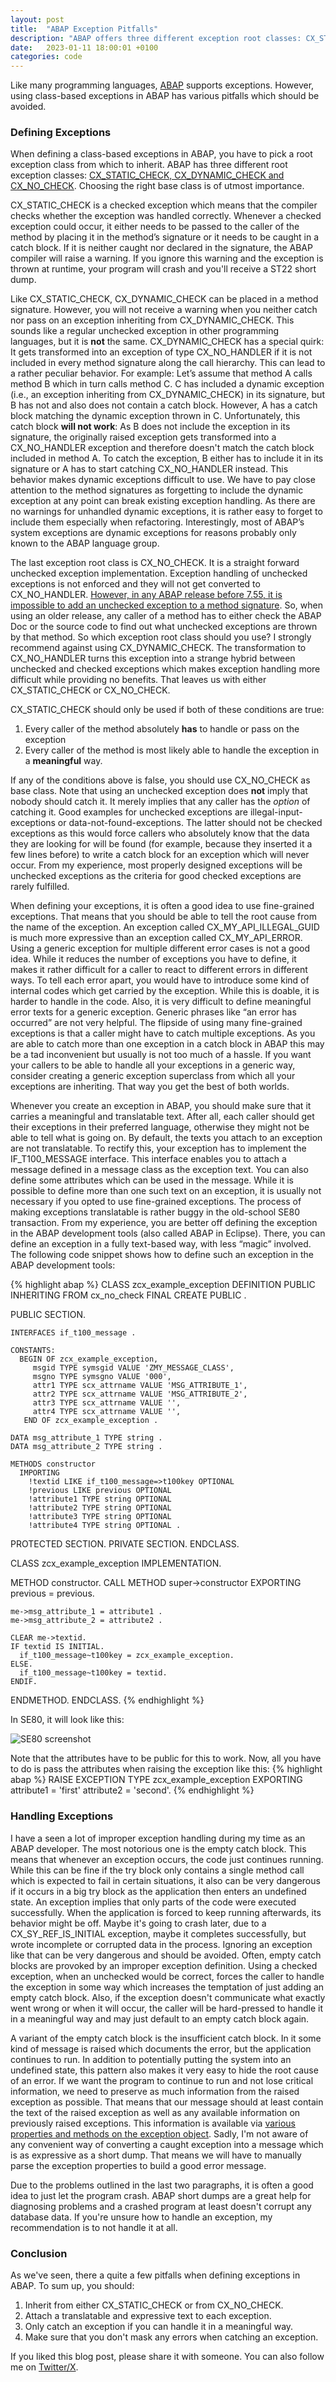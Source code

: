```yaml
---
layout: post
title:  "ABAP Exception Pitfalls"
description: "ABAP offers three different exception root classes: CX_STATIC_CHECK, CX_DYNAMIC_CHECK and CX_NO_CHECK. These classes have pitfalls which should be avoided."
date:   2023-01-11 18:00:01 +0100
categories: code
---
```

Like many programming languages, [ABAP](https://en.wikipedia.org/wiki/ABAP) supports exceptions. However, using class-based exceptions in ABAP has various pitfalls which should be avoided. 

### Defining Exceptions
When defining a class-based exceptions in ABAP, you have to pick a root exception class from which to inherit. ABAP has three different root exception classes: [CX_STATIC_CHECK, CX_DYNAMIC_CHECK and CX_NO_CHECK](https://help.sap.com/doc/abapdocu_751_index_htm/7.51/en-us/abenexception_categories.htm). Choosing the right base class is of utmost importance. 

CX_STATIC_CHECK is a checked exception which means that the compiler checks whether the exception was handled correctly. Whenever a checked exception could occur, it either needs to be passed to the caller of the method by placing it in the method’s signature or it needs to be caught in a catch block. If it is neither caught nor declared in the signature, the ABAP compiler will raise a warning. If you ignore this warning and the exception is thrown at runtime, your program will crash and you'll receive a ST22 short dump. 

Like CX_STATIC_CHECK, CX_DYNAMIC_CHECK can be placed in a method signature. However, you will not receive a warning when you neither catch nor pass on an exception inheriting from CX_DYNAMIC_CHECK. This sounds like a regular unchecked exception in other programming languages, but it is **not** the same. CX_DYNAMIC_CHECK has a special quirk: It gets transformed into an exception of type CX_NO_HANDLER if it is not included in every method signature along the call hierarchy. This can lead to a rather peculiar behavior. For example: Let’s assume that method A calls method B which in turn calls method C. C has included a dynamic exception (i.e., an exception inheriting from CX_DYNAMIC_CHECK) in its signature, but B has not and also does not contain a catch block. However, A has a catch block matching the dynamic exception thrown in C. Unfortunately, this catch block **will not work**: As B does not include the exception in its signature, the originally raised exception gets transformed into a CX_NO_HANDLER exception and therefore doesn't match the catch block included in method A. To catch the exception, B either has to include it in its signature or A has to start catching CX_NO_HANDLER instead. This behavior makes dynamic exceptions difficult to use. We have to pay close attention to the method signatures as forgetting to include the dynamic exception at any point can break existing exception handling. As there are no warnings for unhandled dynamic exceptions, it is rather easy to forget to include them especially when refactoring. Interestingly, most of ABAP’s system exceptions are dynamic exceptions for reasons probably only known to the ABAP language group.

The last exception root class is CX_NO_CHECK. It is a straight forward unchecked exception implementation. Exception handling of unchecked exceptions is not enforced and they will not get converted to CX_NO_HANDLER. [However, in any ABAP release before 7.55, it is impossible to add an unchecked exception to a method signature](https://blogs.sap.com/2021/10/26/declaration-of-cx_no_check-exception-in-raising-clause/). So, when using an older release, any caller of a method has to either check the ABAP Doc or the source code to find out what unchecked exceptions are thrown by that method. 
So which exception root class should you use? I strongly recommend against using CX_DYNAMIC_CHECK. The transformation to CX_NO_HANDLER turns this exception into a strange hybrid between unchecked and checked exceptions which makes exception handling more difficult while providing no benefits. That leaves us with either CX_STATIC_CHECK or CX_NO_CHECK.

CX_STATIC_CHECK should only be used if both of these conditions are true: 
1.  Every caller of the method absolutely **has** to handle or pass on the exception
2.  Every caller of the method is most likely able to handle the exception in a **meaningful** way. 

If any of the conditions above is false, you should use CX_NO_CHECK as base class. Note that using an unchecked exception does **not** imply that nobody should catch it. It merely implies that any caller has the *option* of catching it. Good examples for unchecked exceptions are illegal-input-exceptions or data-not-found-exceptions. The latter should not be checked exceptions as this would force callers who absolutely know that the data they are looking for will be found (for example, because they inserted it a few lines before) to write a catch block for an exception which will never occur. From my experience, most properly designed exceptions will be unchecked exceptions as the criteria for good checked exceptions are rarely fulfilled.

When defining your exceptions, it is often a good idea to use fine-grained exceptions. That means that you should be able to tell the root cause from the name of the exception. An exception called CX_MY_API_ILLEGAL_GUID is much more expressive than an exception called CX_MY_API_ERROR. Using a generic exception for multiple different error cases is not a good idea. While it reduces the number of exceptions you have to define, it makes it rather difficult for a caller to react to different errors in different ways. To tell each error apart, you would have to introduce some kind of internal codes which get carried by the exception. While this is doable, it is harder to handle in the code. Also, it is very difficult to define meaningful error texts for a generic exception. Generic phrases like “an error has occurred” are not very helpful. The flipside of using many fine-grained exceptions is that a caller might have to catch multiple exceptions. As you are able to catch more than one exception in a catch block in ABAP this may be a tad inconvenient but usually is not too much of a hassle. If you want your callers to be able to handle all your exceptions in a generic way, consider creating a generic exception superclass from which all your exceptions are inheriting. That way you get the best of both worlds.

Whenever you create an exception in ABAP, you should make sure that it carries a meaningful and translatable text. After all, each caller should get their exceptions in their preferred language, otherwise they might not be able to tell what is going on. By default, the texts you attach to an exception are not translatable. To rectify this, your exception has to implement the IF_T100_MESSAGE interface. This interface enables you to attach a message defined in a message class as the exception text. You can also define some attributes which can be used in the message. While it is possible to define more than one such text on an exception, it is usually not necessary if you opted to use fine-grained exceptions. The process of making exceptions translatable is rather buggy in the old-school SE80 transaction. From my experience, you are better off defining the exception in the ABAP development tools (also called ABAP in Eclipse). There, you can define an exception in a fully text-based way, with less “magic” involved. The following code snippet shows how to define such an exception in the ABAP development tools:

{% highlight abap %}
CLASS zcx_example_exception DEFINITION
  PUBLIC
  INHERITING FROM cx_no_check
  FINAL
  CREATE PUBLIC .

  PUBLIC SECTION.

    INTERFACES if_t100_message .

    CONSTANTS:
      BEGIN OF zcx_example_exception,
         msgid TYPE symsgid VALUE 'ZMY_MESSAGE_CLASS',
         msgno TYPE symsgno VALUE '000',
         attr1 TYPE scx_attrname VALUE 'MSG_ATTRIBUTE_1',
         attr2 TYPE scx_attrname VALUE 'MSG_ATTRIBUTE_2',
         attr3 TYPE scx_attrname VALUE '',
         attr4 TYPE scx_attrname VALUE '',
       END OF zcx_example_exception .

    DATA msg_attribute_1 TYPE string .
    DATA msg_attribute_2 TYPE string .

    METHODS constructor
      IMPORTING
        !textid LIKE if_t100_message=>t100key OPTIONAL
        !previous LIKE previous OPTIONAL
        !attribute1 TYPE string OPTIONAL
        !attribute2 TYPE string OPTIONAL
        !attribute3 TYPE string OPTIONAL
        !attribute4 TYPE string OPTIONAL .
  PROTECTED SECTION.
  PRIVATE SECTION.
ENDCLASS.

CLASS zcx_example_exception IMPLEMENTATION.

  METHOD constructor.
    CALL METHOD super->constructor
      EXPORTING
        previous = previous.

    me->msg_attribute_1 = attribute1 .
    me->msg_attribute_2 = attribute2 .

    CLEAR me->textid.
    IF textid IS INITIAL.
      if_t100_message~t100key = zcx_example_exception.
    ELSE.
      if_t100_message~t100key = textid.
    ENDIF.
  ENDMETHOD.
ENDCLASS.
{% endhighlight %}

In SE80, it will look like this:

![SE80 screenshot](/images/se80.png)

Note that the attributes have to be public for this to work. Now, all you have to do is pass the attributes when raising the exception like this:
{% highlight abap %}
RAISE EXCEPTION TYPE zcx_example_exception
  EXPORTING
    attribute1 = 'first'
    attribute2 = 'second'.
{% endhighlight %}

### Handling Exceptions
I have a seen a lot of improper exception handling during my time as an ABAP developer. The most notorious one is the empty catch block. This means that whenever an exception occurs, the code just continues running. While this can be fine if the try block only contains a single method call which is expected to fail in certain situations, it also can be very dangerous if it occurs in a big try block as the application then enters an undefined state. An exception implies that only parts of the code were executed successfully. When the application is forced to keep running afterwards, its behavior might be off. Maybe it's going to crash later, due to a CX_SY_REF_IS_INITIAL exception, maybe it completes successfully, but wrote incomplete or corrupted data in the process. Ignoring an exception like that can be very dangerous and should be avoided. Often, empty catch blocks are provoked by an improper exception definition. Using a checked exception, when an unchecked would be correct, forces the caller to handle the exception in some way which increases the temptation of just adding an empty catch block. Also, if the exception doesn't communicate what exactly went wrong or when it will occur, the caller will be hard-pressed to handle it in a meaningful way and may just default to an empty catch block again. 

A variant of the empty catch block is the insufficient catch block. In it some kind of message is raised which documents the error, but the application continues to run. In addition to potentially putting the system into an undefined state, this pattern also makes it very easy to hide the root cause of an error. If we want the program to continue to run and not lose critical information, we need to preserve as much information from the raised exception as possible. That means that our message should at least contain the text of the raised exception as well as any available information on previously raised exceptions. This information is available via [various properties and methods on the exception object](https://www.tutorialspoint.com/sap_abap/sap_abap_exception_handling.htm). Sadly, I'm not aware of any convenient way of converting a caught exception into a message which is as expressive as a short dump. That means we will have to manually parse the exception properties to build a good error message.

Due to the problems outlined in the last two paragraphs, it is often a good idea to just let the program crash. ABAP short dumps are a great help for diagnosing problems and a crashed program at least doesn't corrupt any database data. If you're unsure how to handle an exception, my recommendation is to not handle it at all. 

### Conclusion
As we've seen, there a quite a few pitfalls when defining exceptions in ABAP. To sum up, you should:
1. Inherit from either CX_STATIC_CHECK or from CX_NO_CHECK.
2. Attach a translatable and expressive text to each exception.
3. Only catch an exception if you can handle it in a meaningful way.
4. Make sure that you don't mask any errors when catching an exception.

If you liked this blog post, please share it with someone. You can also follow me on [Twitter/X](https://twitter.com/fxr256).
